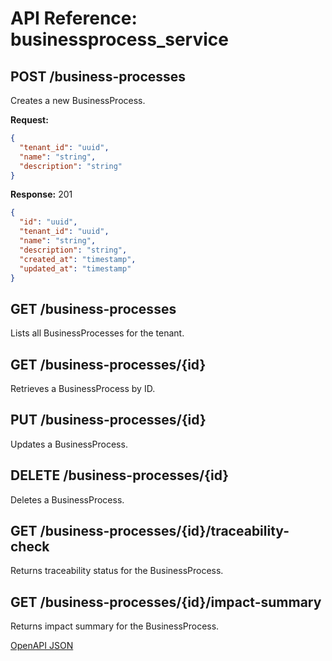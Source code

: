 # API Reference: businessprocess_service

## POST /business-processes
Creates a new BusinessProcess.

**Request:**
```json
{
  "tenant_id": "uuid",
  "name": "string",
  "description": "string"
}
```
**Response:** 201
```json
{
  "id": "uuid",
  "tenant_id": "uuid",
  "name": "string",
  "description": "string",
  "created_at": "timestamp",
  "updated_at": "timestamp"
}
```

## GET /business-processes
Lists all BusinessProcesses for the tenant.

## GET /business-processes/{id}
Retrieves a BusinessProcess by ID.

## PUT /business-processes/{id}
Updates a BusinessProcess.

## DELETE /business-processes/{id}
Deletes a BusinessProcess.

## GET /business-processes/{id}/traceability-check
Returns traceability status for the BusinessProcess.

## GET /business-processes/{id}/impact-summary
Returns impact summary for the BusinessProcess.

[OpenAPI JSON](./app/openapi.json)
